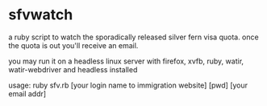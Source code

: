 sfvwatch
========

a ruby script to watch the sporadically released silver fern visa quota. once the quota is out you'll receive an email.

you may run it on a headless linux server with firefox, xvfb, ruby, watir, watir-webdriver and headless installed

usage: ruby sfv.rb [your login name to immigration website] [pwd] [your email addr]
